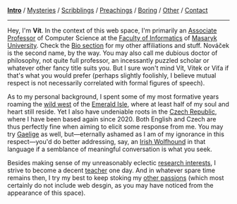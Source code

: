 **[Intro](index.html)** / [Mysteries](research.html) / [Scribblings](publications.html) / [Preachings](teaching.html) / [Boring](bio.html) / [Other](life.html) / [Contact](contact.html)

---

Hey, I'm **Vít**. In the context of this web space, I'm primarily an [Associate Professor](https://is.muni.cz/person/vitya) of Computer Science at the [Faculty of Informatics](https://www.fi.muni.cz/) of [Masaryk University](https://www.muni.cz/). Check the [Bio section](bio.html) for my other affiliations and stuff. Nováček is the second name, by the way. You may also call me dubious doctor of philosophy, not quite full professor, an incessantly puzzled scholar or whatever other fancy title suits you. But I sure won't mind Vít, Vítek or Víťa if that's what you would prefer (perhaps slightly foolishly, I believe mutual respect is not necessarily correlated with formal figures of speech).

As to my personal background, I spent some of my most formative years roaming the [wild west](https://en.wikipedia.org/wiki/Wild_Atlantic_Way) of the [Emerald Isle](https://en.wikipedia.org/wiki/Ireland), where at least half of my soul and heart still reside. Yet I also have undeniable roots in the [Czech Republic](https://en.wikipedia.org/wiki/Czech_Republic), where I have been based again since 2020. Both English and Czech are thus perfectly fine when aiming to elicit some response from me. You may try [Gaelige](https://en.wikipedia.org/wiki/Irish_language) as well, but—eternally ashamed as I am of my ignorance in this respect—you'd do better addressing, say, an [Irish Wolfhound](https://en.wikipedia.org/wiki/Irish_wolfhound) in that language if a semblance of meaningful conversation is what you seek.

Besides making sense of my unreasonably eclectic [research interests](research.html), I strive to become a decent [teacher](teaching.html) one day. And in whatever spare time remains then, I try my best to keep stoking my [other passions](life.html) (which most certainly do not include web desgin, as you may have noticed from the appearance of this space).
